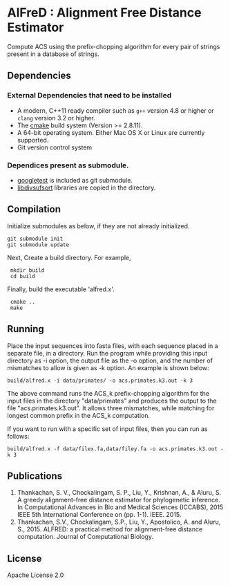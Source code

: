 # AlFreD : Alignment Free Distance Estimator

Compute ACS using the prefix-chopping algorithm for every pair of strings present in a database of strings.

## Dependencies
### External Dependencies that need to be installed
* A modern, C++11 ready compiler such as `g++` version 4.8 or higher or `clang` version 3.2 or higher.
* The [cmake](www.cmake.org) build system (Version >= 2.8.11).
* A 64-bit operating system. Either Mac OS X or Linux are currently supported.
* Git version control system

### Dependices present as submodule.
* [googletest](https://code.google.com/p/googletest/) is included as git submodule.
* [libdivsufsort](https://github.com/y-256/libdivsufsort) libraries are copied in the directory.

## Compilation

Initialize submodules as below, if they are not already initialized.

    git submodule init
    git submodule update

Next, Create a build directory. For example,

     mkdir build
     cd build

Finally, build the executable 'alfred.x'.

     cmake ..
     make

## Running

Place the input sequences into fasta files, with each sequence placed in a separate file, in a directory. Run the program while providing this input directory as -i option, the output file as the -o option, and the number of mismatches to allow is given as -k option.
An example is shown below:

    build/alfred.x -i data/primates/ -o acs.primates.k3.out -k 3

The above command runs the ACS_k prefix-chopping algorithm for the input
files in the directory "data/primates" and produces the output to
the file "acs.primates.k3.out". It allows three mismatches, while
matching for longest common prefix in the ACS_k computation.

If you want to run with a specific set of input files, then you can run as follows:

    build/alfred.x -f data/filex.fa,data/filey.fa -o acs.primates.k3.out -k 3

## Publications

1. Thankachan, S. V., Chockalingam, S. P., Liu, Y., Krishnan, A., & Aluru, S. A greedy alignment-free distance estimator for phylogenetic inference. In Computational Advances in Bio and Medical Sciences (ICCABS), 2015 IEEE 5th International Conference on (pp. 1-1). IEEE. 2015.
2. Thankachan, S.V., Chockalingam, S.P., Liu, Y., Apostolico, A. and Aluru, S., 2015. ALFRED: a practical method for alignment-free distance computation. Journal of Computational Biology.


## License

Apache License 2.0
